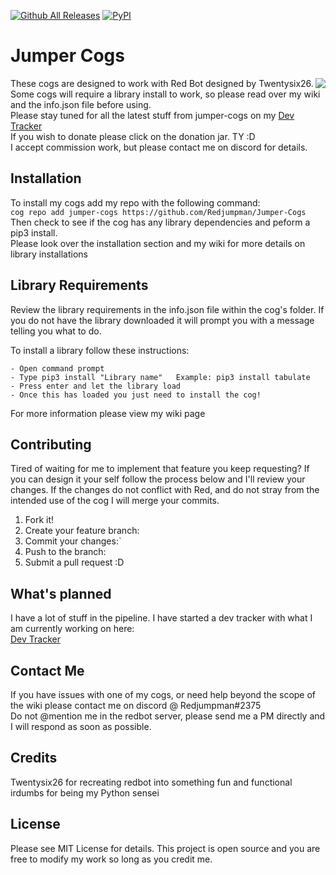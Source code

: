[![Github All Releases](https://img.shields.io/github/downloads/atom/atom/total.svg)]() [![PyPI](https://img.shields.io/badge/Python-3.5-blue.svg)]()

# Jumper Cogs

[<img align="right" src="http://i.imgur.com/oNPyK9t.png">](https://www.paypal.com/cgi-bin/webscr?cmd=_s-xclick&hosted_button_id=DYU6WYL5K5YML)

These cogs are designed to work with Red Bot designed by Twentysix26.    
Some cogs will require a library install to work, so please read over my wiki and the info.json file before using.  
Please stay tuned for all the latest stuff from jumper-cogs on my [Dev Tracker](https://github.com/Redjumpman/Jumper-Cogs/issues/2)  
If you wish to donate please click on the donation jar. TY :D  
I accept commission work, but please contact me on discord for  details.

## Installation

To install my cogs add my repo with the following command:  
```cog repo add jumper-cogs https://github.com/Redjumpman/Jumper-Cogs```  
Then check to see if the cog has any library dependencies and peform a pip3 install.  
Please look over the installation section and my wiki for more details on library installations  

## Library Requirements

Review the library requirements in the info.json file within the cog's folder. If you do not have the library downloaded it will prompt you with a message telling you what to do.

To install a library follow these instructions:
```
- Open command prompt
- Type pip3 install "Library name"   Example: pip3 install tabulate
- Press enter and let the library load
- Once this has loaded you just need to install the cog!
```  
For more information please view my wiki page

## Contributing

Tired of waiting for me to implement that feature you keep requesting? If you can design it your self follow the process below and I'll review your changes. If the changes do not conflict with Red, and do not stray from the intended use of the cog I will merge your commits.

1. Fork it!
2. Create your feature branch:
3. Commit your changes:`
4. Push to the branch: 
5. Submit a pull request :D

## What's planned

I have a lot of stuff in the pipeline. I have started a dev tracker with what I am currently working on here:     
[Dev Tracker](https://github.com/Redjumpman/Jumper-Cogs/issues/2)

## Contact Me

If you have issues with one of my cogs, or need help beyond the scope of the wiki please contact me on discord @ Redjumpman#2375  
Do not @mention me in the redbot server, please send me a PM directly and I will respond as soon as possible.

## Credits

Twentysix26 for recreating redbot into something fun and functional  
irdumbs for being my Python sensei

## License

Please see MIT License for details. This project is open source and you are free to modify my work so long as you credit me.

